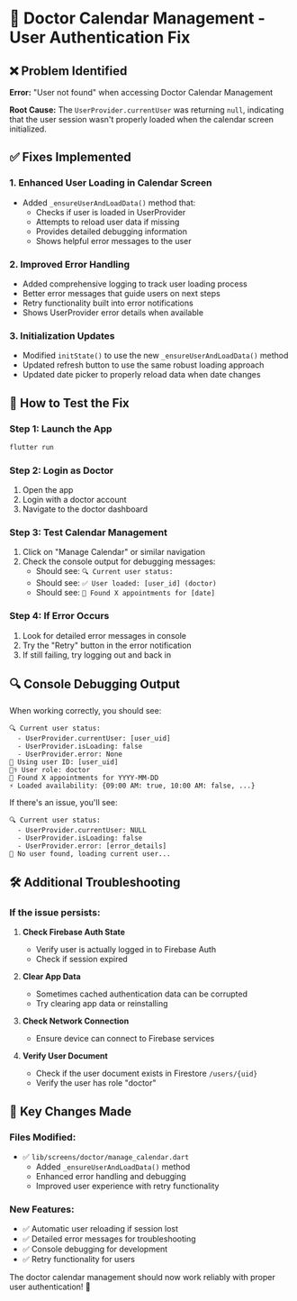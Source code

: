 # 🔧 Doctor Calendar Management - User Authentication Fix

## ❌ Problem Identified
**Error:** "User not found" when accessing Doctor Calendar Management

**Root Cause:** The `UserProvider.currentUser` was returning `null`, indicating that the user session wasn't properly loaded when the calendar screen initialized.

## ✅ Fixes Implemented

### 1. **Enhanced User Loading in Calendar Screen**
- Added `_ensureUserAndLoadData()` method that:
  - Checks if user is loaded in UserProvider
  - Attempts to reload user data if missing
  - Provides detailed debugging information
  - Shows helpful error messages to the user

### 2. **Improved Error Handling**
- Added comprehensive logging to track user loading process
- Better error messages that guide users on next steps
- Retry functionality built into error notifications
- Shows UserProvider error details when available

### 3. **Initialization Updates**
- Modified `initState()` to use the new `_ensureUserAndLoadData()` method
- Updated refresh button to use the same robust loading approach
- Updated date picker to properly reload data when date changes

## 🚀 How to Test the Fix

### Step 1: Launch the App
```bash
flutter run
```

### Step 2: Login as Doctor
1. Open the app
2. Login with a doctor account
3. Navigate to the doctor dashboard

### Step 3: Test Calendar Management
1. Click on "Manage Calendar" or similar navigation
2. Check the console output for debugging messages:
   - Should see: `🔍 Current user status:`
   - Should see: `✅ User loaded: [user_id] (doctor)`
   - Should see: `📅 Found X appointments for [date]`

### Step 4: If Error Occurs
1. Look for detailed error messages in console
2. Try the "Retry" button in the error notification
3. If still failing, try logging out and back in

## 🔍 Console Debugging Output

When working correctly, you should see:
```
🔍 Current user status:
  - UserProvider.currentUser: [user_uid]
  - UserProvider.isLoading: false
  - UserProvider.error: None
📱 Using user ID: [user_uid]
👨‍⚕️ User role: doctor
📅 Found X appointments for YYYY-MM-DD
⚡ Loaded availability: {09:00 AM: true, 10:00 AM: false, ...}
```

If there's an issue, you'll see:
```
🔍 Current user status:
  - UserProvider.currentUser: NULL
  - UserProvider.isLoading: false
  - UserProvider.error: [error_details]
🔄 No user found, loading current user...
```

## 🛠️ Additional Troubleshooting

### If the issue persists:

1. **Check Firebase Auth State**
   - Verify user is actually logged in to Firebase Auth
   - Check if session expired

2. **Clear App Data**
   - Sometimes cached authentication data can be corrupted
   - Try clearing app data or reinstalling

3. **Check Network Connection**
   - Ensure device can connect to Firebase services

4. **Verify User Document**
   - Check if the user document exists in Firestore `/users/{uid}`
   - Verify the user has role "doctor"

## 📝 Key Changes Made

### Files Modified:
- ✅ `lib/screens/doctor/manage_calendar.dart`
  - Added `_ensureUserAndLoadData()` method
  - Enhanced error handling and debugging
  - Improved user experience with retry functionality

### New Features:
- ✅ Automatic user reloading if session lost
- ✅ Detailed error messages for troubleshooting  
- ✅ Console debugging for development
- ✅ Retry functionality for users

The doctor calendar management should now work reliably with proper user authentication! 🎉
